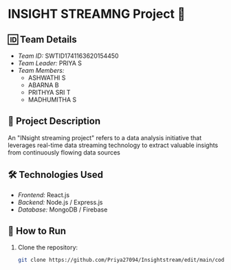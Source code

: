 # INSIGHT STREAMNG Project 🚀

## 🆔 Team Details  
- *Team ID:* SWTID1741163620154450  
- *Team Leader:* PRIYA S  
- *Team Members:*  
  - ASHWATHI S
  - ABARNA B 
  - PRITHYA SRI T
  - MADHUMITHA S  

## 📌 Project Description  
An "INsight streaming project" refers to a data analysis initiative that leverages real-time data streaming technology to extract valuable insights from continuously flowing data sources  

## 🛠 Technologies Used  
- *Frontend:* React.js  
- *Backend:* Node.js / Express.js  
- *Database:* MongoDB / Firebase  
    

## 🚀 How to Run  
1. Clone the repository:  
   ```bash
   git clone https://github.com/Priya27094/Insightstream/edit/main/code/README.md
